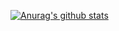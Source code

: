 [![Anurag's github stats](https://github-readme-stats.vercel.app/api?username=Ledgerbiggg&theme=dracula)](https://github.com/anuraghazra/github-readme-stats)
